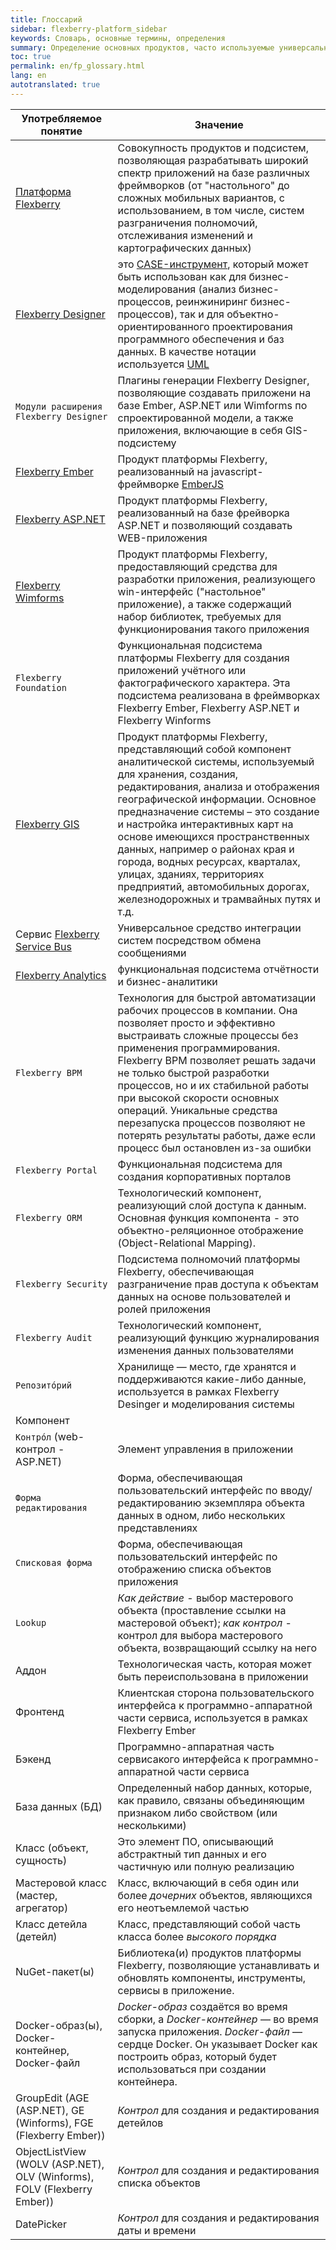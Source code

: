```yaml
---
title: Глоссарий
sidebar: flexberry-platform_sidebar
keywords: Словарь, основные термины, определения
summary: Определение основных продуктов, часто используемые универсальные термины
toc: true
permalink: en/fp_glossary.html
lang: en
autotranslated: true
---
```


| Употребляемое понятие | Значение |
|-----------------------| ---------|
| [Платформа Flexberry](fp_landing_page.html) | Совокупность продуктов и подсистем, позволяющая разрабатывать широкий спектр приложений на базе различных фреймворков (от "настольного" до сложных мобильных вариантов, с использованием, в том числе, систем разграничения полномочий, отслеживания изменений и картографических данных) |
| [Flexberry Designer](fd_landing_page.html) | это [CASE-инструмент](https://ru.wikipedia.org/wiki/CASE), который может быть использован как для бизнес-моделирования (анализ бизнес-процессов, реинжиниринг бизнес-процессов), так и для объектно-ориентированного проектирования программного обеспечения и баз данных. В качестве нотации используется [UML](http://www.uml.org) |
| `Модули расширения Flexberry Designer` | Плагины генерации Flexberry Designer, позволяющие создавать приложени на базе Ember, ASP.NET или Wimforms по спроектированной модели, а также приложения, включающие в себя GIS-подсистему |
| [Flexberry Ember](fe_landing_page.html) | Продукт платформы Flexberry, реализованный на javascript-фреймворке [EmberJS](http://emberjs.com/) |
| [Flexberry ASP.NET](fa_landing_page.html) | Продукт платформы Flexberry, реализованный на базе фрейворка ASP.NET и позволяющий создавать WEB-приложения |
| [Flexberry Wimforms](fw_landing_page.html) | Продукт платформы Flexberry, предоставляющий средства для разработки приложения, реализующего win-интерфейс ("настольное" приложение), а также содержащий набор библиотек, требуемых для функционирования такого приложения|
| `Flexberry Foundation` | Функциональная подсистема платформы Flexberry для создания приложений учётного или фактографического характера. Эта подсистема реализована в фреймворках Flexberry Ember, Flexberry ASP.NET и Flexberry Winforms|
| [Flexberry GIS](fg_landing_page.html) |  Продукт платформы Flexberry, представляющий собой компонент аналитической системы, используемый для хранения, создания, редактирования, анализа и отображения географической информации. Основное предназначение системы – это создание и настройка интерактивных карт на основе имеющихся пространственных данных, например о районах края и города, водных ресурсах, кварталах, улицах, зданиях, территориях предприятий, автомобильных дорогах, железнодорожных и трамвайных путях и т.д.|
| Сервис [Flexberry Service Bus](fsb_landing_page.html) | Универсальное средство интеграции систем посредством обмена сообщениями |
| [Flexberry Analytics](fan_landing_page.html) | функциональная подсистема отчётности и бизнес-аналитики |
| `Flexberry BPM` | Технология для быстрой автоматизации рабочих процессов в компании. Она позволяет просто и эффективно выстраивать сложные процессы без применения программирования. Flexberry BPM позволяет решать задачи не только быстрой разработки процессов, но и их стабильной работы при высокой скорости основных операций. Уникальные средства перезапуска процессов позволяют не потерять результаты работы, даже если процесс был остановлен из-за ошибки |
| `Flexberry Portal` | Функциональная подсистема для создания корпоративных порталов|
| `Flexberry ORM` | Технологический компонент, реализующий слой доступа к данным. Основная функция компонента - это объектно-реляционное отображение (Object-Relational Mapping). |
| `Flexberry Security` | Подсистема полномочий платформы Flexberry, обеспечивающая разграничение прав доступа к объектам данных на основе пользователей и ролей приложения |
| `Flexberry Audit` | Технологический компонент, реализующий функцию журналирования изменения данных пользователями |
| `Репозито́рий` | Хранилище — место, где хранятся и поддерживаются какие-либо данные, используется в рамках Flexberry Desinger и моделирования системы |
| Компонент | |
| `Контро́л` (web-контрол - ASP.NET)| Элемент управления в приложении |
| `Форма редактирования` | Форма, обеспечивающая пользовательский интерфейс по вводу/редактированию экземпляра объекта данных в одном, либо нескольких представлениях |
| `Списковая форма` | Форма, обеспечивающая пользовательский интерфейс по отображению списка объектов приложения |
| `Lookup` | _Как действие_ - выбор мастерового объекта (проставление ссылки на мастеровой объект); _как контрол_ - контрол для выбора мастерового объекта, возвращающий ссылку на него|
| Аддон | Технологическая часть, которая может быть переиспользована в приложении |
| Фронтенд | Клиентская сторона пользовательского интерфейса к программно-аппаратной части сервиса, используется в рамках Flexberry Ember |
| Бэкенд | Программно-аппаратная часть сервисакого интерфейса к программно-аппаратной части сервиса |
| База данных (БД) | Определенный набор данных, которые, как правило, связаны объединяющим признаком либо свойством (или несколькими) |
| Класс (объект, сущность) | Это элемент ПО, описывающий абстрактный тип данных и его частичную или полную реализацию |
| Мастеровой класс (мастер, агрегатор) | Класс, включающий в себя один или более _дочерних_ объектов, являющихся его неотъемлемой частью |
| Класс детейла (детейл) | Класс, представляющий собой часть класса более _высокого порядка_ |
| NuGet-пакет(ы) | Библиотека(и) продуктов платформы Flexberry, позволяющие устанавливать и обновлять компоненты, инструменты, сервисы в приложение. |
| Docker-образ(ы), Docker-контейнер, Docker-файл | _Docker-образ_ создаётся во время сборки, а _Docker-контейнер_ — во время запуска приложения. _Docker-файл_ — сердце Docker. Он указывает Docker как построить образ, который будет использоваться при создании контейнера.|
| GroupEdit (AGE (ASP.NET), GE (Winforms), FGE (Flexberry Ember))| _Контрол_ для создания и редактирования детейлов |
| ObjectListView (WOLV (ASP.NET), OLV (Winforms), FOLV (Flexberry Ember))| _Контрол_ для создания и редактирования списка объектов |
| DatePicker | _Контрол_ для создания и редактирования  даты и времени |
